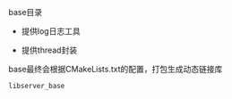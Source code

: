 base目录

- 提供log日志工具

- 提供thread封装

base最终会根据CMakeLists.txt的配置，打包生成动态链接库

```shell
libserver_base
```